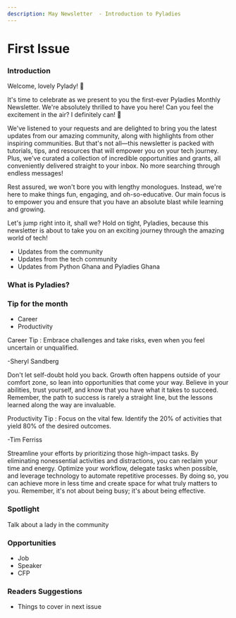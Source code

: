 ```yaml
---
description: May Newsletter  - Introduction to Pyladies
---
```


# First Issue

### Introduction

Welcome, lovely Pylady! 🌟

It's time to celebrate as we present to you the first-ever Pyladies Monthly Newsletter. We're absolutely thrilled to have you here! Can you feel the excitement in the air? I definitely can! 🎉

We've listened to your requests and are delighted to bring you the latest updates from our amazing community, along with highlights from other inspiring communities. But that's not all—this newsletter is packed with tutorials, tips, and resources that will empower you on your tech journey. Plus, we've curated a collection of incredible opportunities and grants, all conveniently delivered straight to your inbox. No more searching through endless messages!

Rest assured, we won't bore you with lengthy monologues. Instead, we're here to make things fun, engaging, and oh-so-educative. Our main focus is to empower you and ensure that you have an absolute blast while learning and growing.

Let's jump right into it, shall we? Hold on tight, Pyladies, because this newsletter is about to take you on an exciting journey through the amazing world of tech!

* Updates from the community
* Updates from the tech community
* Updates from Python Ghana and Pyladies Ghana

### What is Pyladies?





### Tip for the month

* Career
* Productivity

Career Tip : Embrace challenges and take risks, even when you feel uncertain or unqualified.

\-Sheryl Sandberg

Don't let self-doubt hold you back. Growth often happens outside of your comfort zone, so lean into opportunities that come your way. Believe in your abilities, trust yourself, and know that you have what it takes to succeed. Remember, the path to success is rarely a straight line, but the lessons learned along the way are invaluable.

Productivity Tip : Focus on the vital few. Identify the 20% of activities that yield 80% of the desired outcomes.

\-Tim Ferriss

Streamline your efforts by prioritizing those high-impact tasks. By eliminating nonessential activities and distractions, you can reclaim your time and energy. Optimize your workflow, delegate tasks when possible, and leverage technology to automate repetitive processes. By doing so, you can achieve more in less time and create space for what truly matters to you. Remember, it's not about being busy; it's about being effective.

### Spotlight

Talk about a lady in the community

### Opportunities

* Job
* Speaker
* CFP

### Readers Suggestions

* Things to cover in next issue
